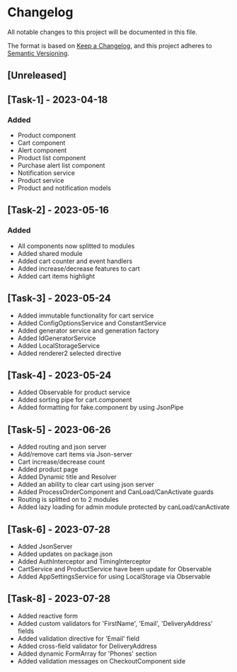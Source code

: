 # Changelog

All notable changes to this project will be documented in this file.

The format is based on [Keep a Changelog](https://keepachangelog.com/en/1.0.0/),
and this project adheres to [Semantic Versioning](https://semver.org/spec/v2.0.0.html).

## [Unreleased]

## [Task-1] - 2023-04-18

### Added

- Product component
- Cart component
- Alert component
- Product list component
- Purchase alert list component
- Notification service
- Product service
- Product and notification models

## [Task-2] - 2023-05-16

### Added

- All components now splitted to modules
- Added shared module
- Added cart counter and event handlers
- Added increase/decrease features to cart
- Added cart items highlight

## [Task-3] - 2023-05-24

- Added immutable functionality for cart service
- Added ConfigOptionsService and ConstantService
- Added generator service and generation factory
- Added IdGeneratorService
- Added LocalStorageService
- Added renderer2 selected directive

## [Task-4] - 2023-05-24

- Added Observable for product service
- Added sorting pipe for cart.component
- Added formatting for fake.component by using JsonPipe

## [Task-5] - 2023-06-26
- Added routing and json server
- Add/remove cart items via Json-server
- Cart increase/decrease count
- Added product page
- Added Dynamic title and Resolver
- Added an ability to clear cart using json server
- Added ProcessOrderComponent and CanLoad/CanActivate guards
- Routing is splitted on to 2 modules
- Added lazy loading for admin module protected by canLoad/canActivate

## [Task-6] - 2023-07-28
- Added JsonServer
- Added updates on package.json
- Added AuthInterceptor and TimingInterceptor
- CartService and ProductService have been update for Observable
- Added AppSettingsService for using LocalStorage via Observable

## [Task-8] - 2023-07-28
- Added reactive form
- Added custom validators for 'FirstName', 'Email', 'DeliveryAddress' fields
- Added validation directive for 'Email' field
- Added cross-field validator for DeliveryAddress
- Added dynamic FormArray for 'Phones' section
- Added validation messages on CheckoutComponent side